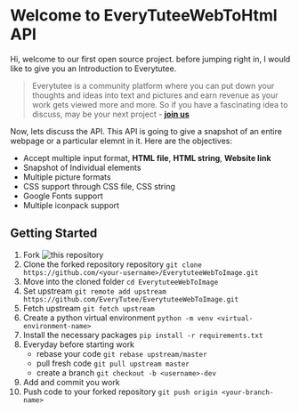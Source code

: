 # Welcome to EveryTuteeWebToHtml API

Hi, welcome to our first open source project. before jumping right in, I would like to give you an Introduction to Everytutee.
>Everytutee is a community platform where you can put down your thoughts and ideas into text and pictures and earn revenue as your work gets viewed more and more.
>So if you have a fascinating idea to discuss, may be your next project - [**join us**](https://everytutee.com)

Now, lets discuss the API. This API is going to give a snapshot of an entire webpage or a particular elemnt in it. Here are the objectives:
-   Accept multiple input format, **HTML file**, **HTML string**, **Website link**
-   Snapshot of Individual elements
-   Multiple picture formats
-   CSS support through CSS file, CSS string
- Google Fonts support
- Multiple iconpack support



## Getting Started

1. Fork  ![this repository](https://github.com/EveryTutee/EverytuteeWebToImage/fork)
2. Clone the forked repository repository `git clone https://github.com/<your-username>/EverytuteeWebToImage.git`
3. Move into the cloned folder `cd EverytuteeWebToImage`
4. Set upstream `git remote add upstream https://github.com/EveryTutee/EverytuteeWebToImage.git`
5. Fetch upstream `git fetch upstream` 
6. Create a python virtual environment `python -m venv <virtual-environment-name>`
7. Install the  necessary packages `pip install -r requirements.txt`
8. Everyday before starting work
	- rebase your code `git rebase upstream/master`
	- pull fresh code `git pull upstream master`
	- create a branch `git checkout -b <username>-dev`
9. Add and commit you work
10. Push code to your forked repository  `git push origin <your-branch-name>`



